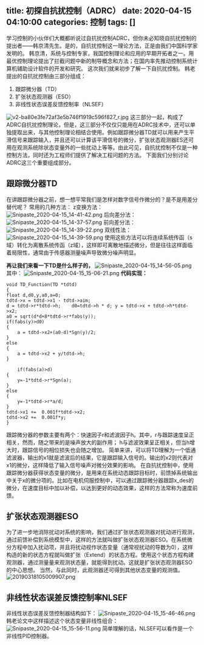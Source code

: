 title: 初探自抗扰控制（ADRC）
date: 2020-04-15 04:10:00
categories: 控制
tags: []
---
学习控制的小伙伴们大概都听说过自抗扰控制ADRC，但你未必知晓自抗扰控制的提出者——韩京清先生。是的，自抗扰控制这一理论方法，正是由我们中国科学家发明的。
韩京清，系统与控制专家，我国控制理论和应用的早期开拓者之一。用最优控制理论提出了拦截问题中新的制导概念和方法；在国内率先推动控制系统计算机辅助设计软件的开发和研究。
这次我们就来初步了解一下自抗扰控制。
韩老提出的自抗扰控制由三部分组成：
 1. 跟踪微分器（TD）
 2. 扩张状态观测器（ESO）
 3. 非线性状态误差反馈控制率（NLSEF）

![v2-ba80e3fe72af3e5b746f1919c596f827_r.jpg][1]
这三部分一起，构成了ADRC自抗扰控制理论，但是，这三部分不仅仅只能用在ADRC技术中，还可以单独提取出来，与其他控制理论相结合使用。例如跟踪微分器TD就可以用来产生平滑信号来跟踪输入，并且还可以计算该平滑信号的微分，扩张状态观测器ES还可用在观测系统除状态变量外的一些扰动上等等。由此可见，自抗扰控制不仅是一种控制方法，同时还为工程师们提供了解决工程问题的方法。
下面我们分别讨论ADRC这三个重要组成部分。

## 跟踪微分器TD ##
在讲跟踪微分器之前，想一想平常我们是怎样对数字信号作微分的？是不是用差分替代呢？
常用的几种方法：
z变换方法：![Snipaste_2020-04-15_14-41-42.png][2]
后向差分法：![Snipaste_2020-04-15_14-37-57.png][3]
前向差分法：![Snipaste_2020-04-15_14-39-22.png][4]
双线性法：![Snipaste_2020-04-15_14-39-59.png][5]
使用这些方法可以将连续系统传函（s域）转化为离散系统传函（z域），这样即可离散地描述微分，但是往往这样面临着局限性，通常由于传感器测量噪声导致微分噪声明显。

**再让我们来看一下TD是什么样子的，**
![Snipaste_2020-04-15_14-56-05.png][6]
其中：
![Snipaste_2020-04-15_15-06-21.png][7]
**代码实现：**

    void TD_Function(TD *tdtd)
    {
	float d,d0,y,a0,a=0;
	tdtd->x = tdtd->x1 - tdtd->aim;
	d = tdtd->r*tdtd->h;	d0=tdtd->h * d;	y = tdtd->x + tdtd->h*tdtd->x2;
	a0 = sqrt(d*d+8*tdtd->r*fabs(y));
	if(fabs(y)>d0)	
	{
		a = tdtd->x2+(a0-d)*Sgn(y)/2;
	}
	else
	{
		a = tdtd->x2 + y/tdtd->h;
	}
	
		if(fabs(a)>d)	
	{
		y=-1*tdtd->r*Sgn(a);
	}
	else
	{
		y=-1*tdtd->r*a/d;
	}
	tdtd->x1 +=  0.001f*tdtd->x2;
	tdtd->x2 +=  0.001f*y; 
    }


跟踪微分器的参数主要有两个：快速因子r和滤波因子h。其中，r与跟踪速度呈正相关，然而，随之带来的是噪声放大的副作用； h与滤波效果呈正相关，但当h增大时，跟踪信号的相位损失也会随之增加。
简单来讲，可以将TD理解为一个低通滤波器，输出的x1就是滤波后的结果，它是跟踪输入信号的。输出的x2则代表对x1的微分，这样降低了输入信号噪声对微分效果的影响。
在自抗扰控制中，使用跟踪微分器获得状态变量的微分，是用来在系统动态跟踪目标时，前馈掉系统输出中关于x的微分项的。比如在电机伺服控制中，可以通过跟踪微分器跟踪x_des的微分，在速度目标中加以补偿，以达到更好的动态效果，这样的方法常称为速度前馈。

## 扩张状态观测器ESO ##
为了进一步地消除扰动对系统的影响，我们通过扩张状态观测器对扰动进行观测，通过前馈补偿到系统模型中，这样的方法就叫做扩张状态观测器ESO。在系统微分方程中加入扰动项，并且将扰动视作状态变量（通常视扰动的导数为0），这样构造的新的状态方程就叫做扩张（Extend）的状态方程。使用这个状态方程构建观测器，通过测量量来观测状态量，就能得到扰动。这就是扩张状态观测器ESO的中心思想。
当然，与此同时，此观测器还可得到其他状态变量的观测值。
![20190318105009907.png][9]

## 非线性状态误差反馈控制率NLSEF ##
非线性状态误差反馈控制器结构如下：
![Snipaste_2020-04-15_15-46-46.png][10]
韩老论文中这样描述这个状态变量非线性组合：
![Snipaste_2020-04-15_15-56-11.png][11]
简单理解的话，NLSEF可以看作是一个非线性PID控制器。



  [1]: /old_images/2020/04/3257021255.jpg
  [2]: /old_images/2020/04/2906032673.png
  [3]: /old_images/2020/04/1299645001.png
  [4]: /old_images/2020/04/2554124242.png
  [5]: /old_images/2020/04/3960144680.png
  [6]: /old_images/2020/04/1901336664.png
  [7]: /old_images/2020/04/2682758795.png
  [8]: /old_images/2020/04/3432493824.png
  [9]: /old_images/2020/04/604554278.png
  [10]: /old_images/2020/04/3271978332.png
  [11]: /old_images/2020/04/2295689788.png
